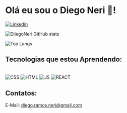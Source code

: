 
# Olá eu sou o Diego Neri 👋!


[![Linkedin](https://img.shields.io/badge/LinkedIn-0077B5?style=for-the-badge&logo=linkedin&logoColor=white)](https://www.linkedin.com/in/diego-ramos-neri-29455228a/)

![DiiegoNeri GitHub stats](https://github-readme-stats.vercel.app/api?username=DiiegoNeri&show_icons=true&theme=tokyonight)

![Top Langs](https://github-readme-stats.vercel.app/api/top-langs/?username=DiiegoNeri&hide_progress=true)

## Tecnologias que estou Aprendendo:

<div syle = "display: inline_block"><br>

<img align="center" alt="CSS" src="https://img.shields.io/badge/CSS3-1572B6?style=for-the-badge&logo=css3&logoColor=white" />
<img align="center" alt="HTML" src="https://img.shields.io/badge/HTML5-E34F26?style=for-the-badge&logo=html5&logoColor=white" />
<img align="center" alt="JS" src="https://img.shields.io/badge/JavaScript-F7DF1E?style=for-the-badge&logo=javascript&logoColor=black" />
<img align="center" alt="REACT" src="https://img.shields.io/badge/React-20232A?style=for-the-badge&logo=react&logoColor=61DAFB" />

</div>

## Contatos:

E-Mail: diego.ramos.neri@gmail.com
